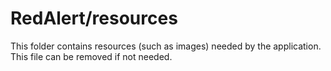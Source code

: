 # RedAlert/resources

This folder contains resources (such as images) needed by the application. This file can
be removed if not needed.

